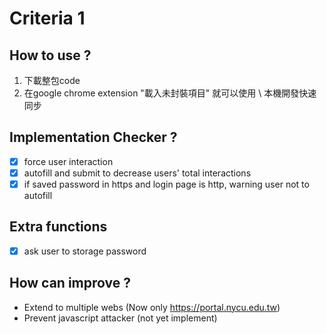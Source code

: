 # Criteria 1 

## How to use ? 
1. 下載整包code 
2. 在google chrome extension "載入未封裝項目" 就可以使用 \ 本機開發快速同步

## Implementation Checker ? 
- [x] force user interaction 
- [x] autofill and submit to decrease users' total interactions 
- [x] if saved password in https and login page is http, warning user not to autofill
 
## Extra functions 
- [x] ask user to storage password 

## How can improve ? 
* Extend to multiple webs (Now only https://portal.nycu.edu.tw)
* Prevent javascript attacker (not yet implement)

